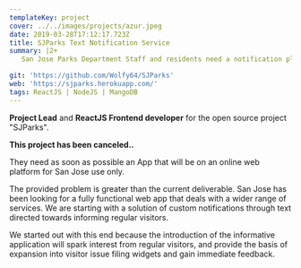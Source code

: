 ```yaml
---
templateKey: project
cover: ../../images/projects/azur.jpeg
date: 2019-03-28T17:12:17.723Z
title: SJParks Text Notification Service
summary: |2+
   San Jose Parks Department Staff and residents need a notification platform to improve communication with the regular visitors of these parks.

git: 'https://github.com/Wolfy64/SJParks'
web: 'https://sjparks.herokuapp.com/'
tags: ReactJS | NodeJS | MangoDB
---
```

**Project Lead** and **ReactJS Frontend developer** for the open source project "SJParks".

**This project has been canceled..**

They need as soon as possible an App that will be on an online web platform for San Jose use only.

The provided problem is greater than the current deliverable. San Jose has been looking for a fully functional web app that deals with a wider range of services. We are starting with a solution of custom notifications through text directed towards informing regular visitors. 

We started out with this end because the introduction of the informative application will spark interest from regular visitors, and provide the basis of expansion into visitor issue filing widgets and gain immediate feedback.
